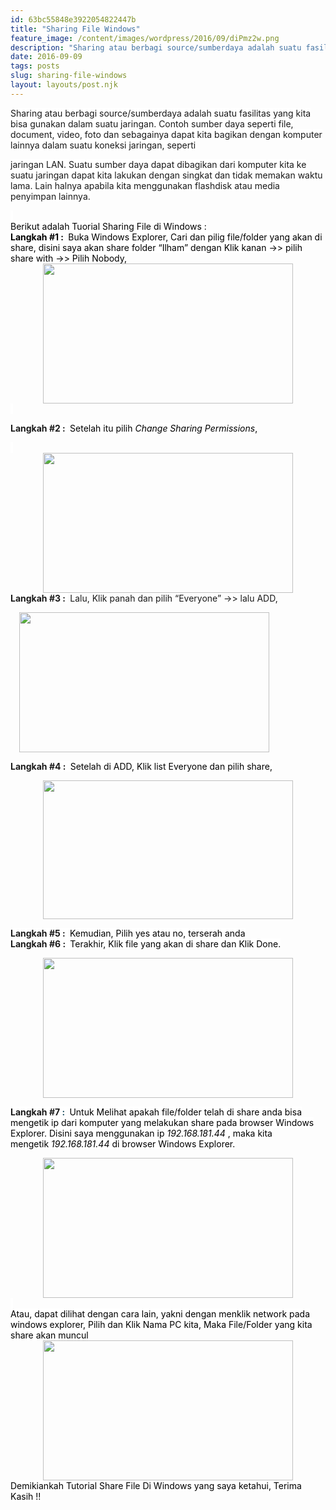 ```yaml
---
id: 63bc55848e3922054822447b
title: "Sharing File Windows"
feature_image: /content/images/wordpress/2016/09/diPmz2w.png
description: "Sharing atau berbagi source/sumberdaya adalah suatu fasilitas yang kita bisa gunakan dalam suatu jaringan. Contoh sumber daya seperti file,…"
date: 2016-09-09
tags: posts
slug: sharing-file-windows
layout: layouts/post.njk
---
```


<!--kg-card-begin: html--><p><span style="background-color: white; font-family: inherit;">Sharing atau berbagi source/sumberdaya adalah suatu fasilitas yang kita bisa gunakan dalam suatu jaringan. Contoh sumber daya seperti file, document, video, foto dan sebagainya dapat kita bagikan dengan komputer lainnya dalam suatu koneksi jaringan, seperti </span><br />
<a name="more"></a><span style="background-color: white; font-family: inherit;">jaringan LAN. Suatu sumber daya dapat dibagikan dari komputer kita ke suatu jaringan dapat kita lakukan dengan singkat dan tidak memakan waktu lama. Lain halnya apabila kita menggunakan flashdisk atau media penyimpan lainnya.</span></p>
<div style="color: #154a5b;"><span style="background-color: white; color: black;"><span style="font-family: inherit;"> </span></span></div>
<div style="color: #154a5b;"><span style="background-color: white; color: black;"><span style="font-family: inherit;">Berikut adalah Tuorial Sharing File di Windows :</span></span></div>
<div style="color: #154a5b;"><span style="background-color: white; color: black;"><span style="font-family: inherit;"><b>Langkah #1 : </b> Buka Windows Explorer, Cari dan pilig file/folder yang akan di share, disini saya akan share folder &#8220;Ilham&#8221; dengan Klik kanan -&gt;&gt; pilih share with -&gt;&gt; Pilih Nobody,</span></span></div>
<div style="clear: both; text-align: center;"><span style="font-family: inherit; margin-left: 1em; margin-right: 1em;"><img loading="lazy" src="/content/images/sharing-file-windows/diPmz2w.png" alt="" width="400" height="224" /></span></div>
<div style="color: #154a5b;"><span style="background-color: white; color: black;"><span style="font-family: inherit;"> </span></span></div>
<p><b style="background-color: white;">Langkah #2 :<span style="color: #154a5b;"> </span></b><span style="background-color: white; color: black;"><span style="font-family: inherit;"> Setelah itu pilih <i>Change Sharing Permissions</i>,</span></span></p>
<div style="color: #154a5b;"><span style="background-color: white; color: black;"><span style="font-family: inherit;"> </span></span></div>
<div style="clear: both; text-align: center;"><span style="font-family: inherit; margin-left: 1em; margin-right: 1em;"><img loading="lazy" src="/content/images/sharing-file-windows/AsEVQx7.png" alt="" width="400" height="224" /></span></div>
<div style="color: #154a5b;"></div>
<div style="text-align: left;"><b style="background-color: white;">Langkah #3 : </b><span style="font-family: inherit;"> Lalu, Klik panah dan pilih &#8220;Everyone&#8221; -&gt;&gt; lalu ADD,</span></div>
<p><span style="font-family: inherit; margin-left: 1em; margin-right: 1em;"><img loading="lazy" src="/content/images/sharing-file-windows/5R6KwSc.png" alt="" width="400" height="224" /></span></p>
<div style="color: #154a5b;"></div>
<p><b style="background-color: white;">Langkah #4 : </b><span style="background-color: white; color: black;"><span style="font-family: inherit;"> Setelah di ADD, Klik list Everyone dan pilih share,</span></span></p>
<div style="clear: both; text-align: center;"><span style="font-family: inherit; margin-left: 1em; margin-right: 1em;"><img loading="lazy" src="/content/images/sharing-file-windows/NQkxrxt.png" alt="" width="400" height="222" /></span></div>
<div style="color: #154a5b;"></div>
<p><b style="background-color: white;">Langkah #5 :<span style="color: #154a5b;"> </span></b><span style="background-color: white; color: black;"><span style="font-family: inherit;"> Kemudian, Pilih yes atau no, terserah anda</span></span><br />
<b style="background-color: white;">Langkah #6 :<span style="color: #154a5b;"> </span></b><span style="background-color: white; color: black;"><span style="font-family: inherit;"> Terakhir, Klik file yang akan di share dan Klik Done.</span></span></p>
<div style="clear: both; text-align: center;"><span style="font-family: inherit; margin-left: 1em; margin-right: 1em;"><img loading="lazy" src="/content/images/sharing-file-windows/a7Lr0jq.png" alt="" width="400" height="224" /></span></div>
<div style="color: #154a5b;"></div>
<p><b style="background-color: white;">Langkah #7<span style="color: #154a5b;"> : </span></b><span style="background-color: white; color: black;"><span style="font-family: inherit;"> Untuk Melihat apakah file/folder telah di share anda bisa mengetik ip dari komputer yang melakukan share pada browser Windows Explorer. Disini saya menggunakan ip <i>192.168.181.44</i> , maka kita mengetik <i>192.168.181.44 </i>di browser Windows Explorer.</span></span></p>
<div style="clear: both; text-align: center;"><span style="font-family: inherit; margin-left: 1em; margin-right: 1em;"><img loading="lazy" src="/content/images/sharing-file-windows/JmeAHdk.png" alt="" width="400" height="224" /></span></div>
<div style="color: #154a5b;"><span style="background-color: white; color: black;"><span style="font-family: inherit;"> </span></span></div>
<div style="color: #154a5b;"><span style="background-color: white; color: black;"><span style="font-family: inherit;">Atau, dapat dilihat dengan cara lain, yakni dengan menklik network pada windows explorer, Pilih dan Klik Nama PC kita, Maka File/Folder yang kita share akan muncul</span></span></div>
<div style="clear: both; text-align: center;"><span style="font-family: inherit; margin-left: 1em; margin-right: 1em;"><img loading="lazy" src="/content/images/sharing-file-windows/7yGNPIR.png" alt="" width="400" height="224" /></span></div>
<div style="color: #154a5b;"></div>
<div style="color: #154a5b;"><span style="background-color: white; color: black;"><span style="font-family: inherit;">Demikiankah Tutorial Share File Di Windows yang saya ketahui, Terima Kasih !!</span></span></div>
<!--kg-card-end: html-->
